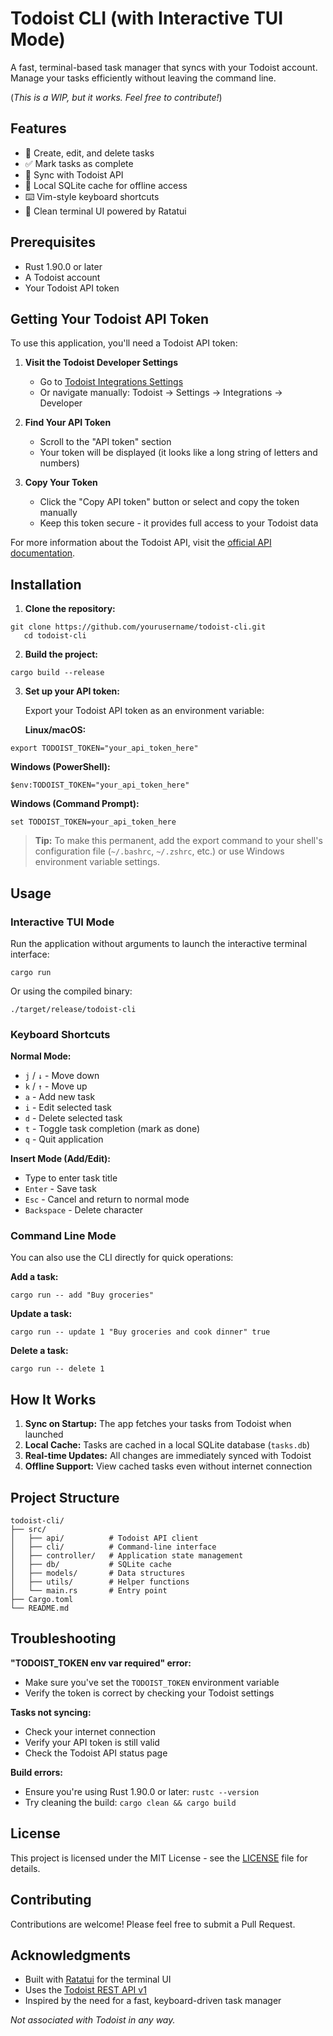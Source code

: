 # Todoist CLI (with Interactive TUI Mode)

A fast, terminal-based task manager that syncs with your Todoist account. Manage your tasks efficiently without leaving the command line.

(_This is a WIP, but it works. Feel free to contribute!_)

## Features

- 📝 Create, edit, and delete tasks
- ✅ Mark tasks as complete
- 🔄 Sync with Todoist API
- 💾 Local SQLite cache for offline access
- ⌨️ Vim-style keyboard shortcuts
- 🎨 Clean terminal UI powered by Ratatui

## Prerequisites

- Rust 1.90.0 or later
- A Todoist account
- Your Todoist API token

## Getting Your Todoist API Token

To use this application, you'll need a Todoist API token:

1. **Visit the Todoist Developer Settings**
    - Go to [Todoist Integrations Settings](https://todoist.com/prefs/integrations)
    - Or navigate manually: Todoist → Settings → Integrations → Developer

2. **Find Your API Token**
    - Scroll to the "API token" section
    - Your token will be displayed (it looks like a long string of letters and numbers)

3. **Copy Your Token**
    - Click the "Copy API token" button or select and copy the token manually
    - Keep this token secure - it provides full access to your Todoist data

For more information about the Todoist API, visit the [official API documentation](https://developer.todoist.com/api/v1/#section/Developing-with-Todoist).

## Installation

1. **Clone the repository:**
```shell script
git clone https://github.com/yourusername/todoist-cli.git
   cd todoist-cli
```


2. **Build the project:**
```shell script
cargo build --release
```


3. **Set up your API token:**

   Export your Todoist API token as an environment variable:

   **Linux/macOS:**
```shell script
export TODOIST_TOKEN="your_api_token_here"
```


**Windows (PowerShell):**
```textmate
$env:TODOIST_TOKEN="your_api_token_here"
```


**Windows (Command Prompt):**
```textmate
set TODOIST_TOKEN=your_api_token_here
```


> **Tip:** To make this permanent, add the export command to your shell's configuration file (`~/.bashrc`, `~/.zshrc`, etc.) or use Windows environment variable settings.

## Usage

### Interactive TUI Mode

Run the application without arguments to launch the interactive terminal interface:

```shell script
cargo run
```


Or using the compiled binary:

```shell script
./target/release/todoist-cli
```


### Keyboard Shortcuts

**Normal Mode:**
- `j` / `↓` - Move down
- `k` / `↑` - Move up
- `a` - Add new task
- `i` - Edit selected task
- `d` - Delete selected task
- `t` - Toggle task completion (mark as done)
- `q` - Quit application

**Insert Mode (Add/Edit):**
- Type to enter task title
- `Enter` - Save task
- `Esc` - Cancel and return to normal mode
- `Backspace` - Delete character

### Command Line Mode

You can also use the CLI directly for quick operations:

**Add a task:**
```shell script
cargo run -- add "Buy groceries"
```


**Update a task:**
```shell script
cargo run -- update 1 "Buy groceries and cook dinner" true
```


**Delete a task:**
```shell script
cargo run -- delete 1
```


## How It Works

1. **Sync on Startup:** The app fetches your tasks from Todoist when launched
2. **Local Cache:** Tasks are cached in a local SQLite database (`tasks.db`)
3. **Real-time Updates:** All changes are immediately synced with Todoist
4. **Offline Support:** View cached tasks even without internet connection

## Project Structure

```
todoist-cli/
├── src/
│   ├── api/          # Todoist API client
│   ├── cli/          # Command-line interface
│   ├── controller/   # Application state management
│   ├── db/           # SQLite cache
│   ├── models/       # Data structures
│   ├── utils/        # Helper functions
│   └── main.rs       # Entry point
├── Cargo.toml
└── README.md
```


## Troubleshooting

**"TODOIST_TOKEN env var required" error:**
- Make sure you've set the `TODOIST_TOKEN` environment variable
- Verify the token is correct by checking your Todoist settings

**Tasks not syncing:**
- Check your internet connection
- Verify your API token is still valid
- Check the Todoist API status page

**Build errors:**
- Ensure you're using Rust 1.90.0 or later: `rustc --version`
- Try cleaning the build: `cargo clean && cargo build`

## License

This project is licensed under the MIT License - see the [LICENSE](LICENSE) file for details.

## Contributing

Contributions are welcome! Please feel free to submit a Pull Request.

## Acknowledgments

- Built with [Ratatui](https://github.com/ratatui-org/ratatui) for the terminal UI
- Uses the [Todoist REST API v1](https://developer.todoist.com/rest/v2/)
- Inspired by the need for a fast, keyboard-driven task manager

_Not associated with Todoist in any way._